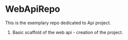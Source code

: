 # WebApiRepo
This is the exemplary repo dedicated to Api project.

1. Basic scaffold of the web api - creation of the project.
